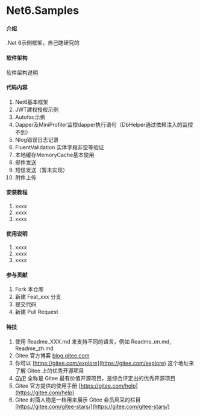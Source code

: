 # Net6.Samples

#### 介绍
.Net 6示例框架，自己瞎研究的

#### 软件架构
软件架构说明

#### 代码内容
1.  Net6基本框架
2.  JWT建权授权示例
3.  Autofac示例
4.  Dapper及MiniProfiler监控dapper执行语句（DbHelper通过依赖注入的监控不到）
5.  Nlog错误日志记录
6.  FluentValidation 实体字段非空等验证
7.  本地缓存MemoryCache基本使用
8.  邮件发送
9.  短信发送（暂未实现）
10.  附件上传

#### 安装教程

1.  xxxx
2.  xxxx
3.  xxxx

#### 使用说明

1.  xxxx
2.  xxxx
3.  xxxx

#### 参与贡献

1.  Fork 本仓库
2.  新建 Feat_xxx 分支
3.  提交代码
4.  新建 Pull Request


#### 特技

1.  使用 Readme\_XXX.md 来支持不同的语言，例如 Readme\_en.md, Readme\_zh.md
2.  Gitee 官方博客 [blog.gitee.com](https://blog.gitee.com)
3.  你可以 [https://gitee.com/explore](https://gitee.com/explore) 这个地址来了解 Gitee 上的优秀开源项目
4.  [GVP](https://gitee.com/gvp) 全称是 Gitee 最有价值开源项目，是综合评定出的优秀开源项目
5.  Gitee 官方提供的使用手册 [https://gitee.com/help](https://gitee.com/help)
6.  Gitee 封面人物是一档用来展示 Gitee 会员风采的栏目 [https://gitee.com/gitee-stars/](https://gitee.com/gitee-stars/)
